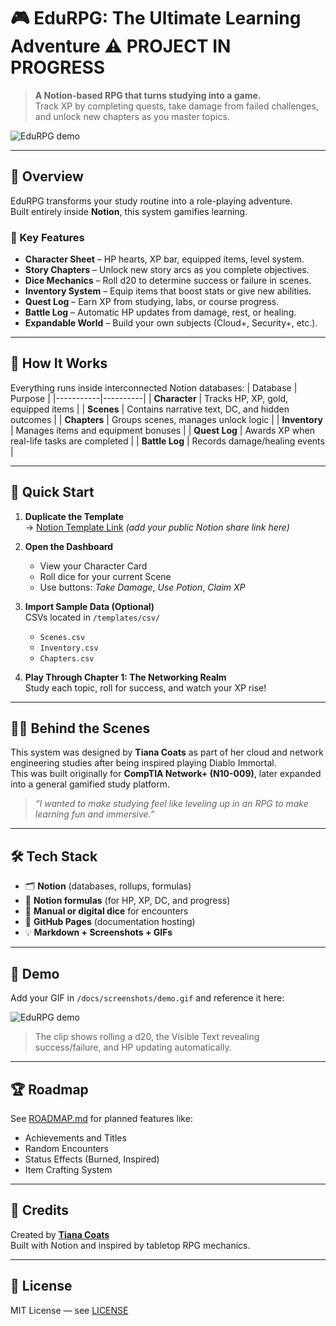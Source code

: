 # 🎮 EduRPG: The Ultimate Learning Adventure ⚠️ PROJECT IN PROGRESS

> **A Notion-based RPG that turns studying into a game.**  
> Track XP by completing quests, take damage from failed challenges, and unlock new chapters as you master topics.

![EduRPG demo](docs/screenshots/rpgdemo.gif)

---

## 🌟 Overview

EduRPG transforms your study routine into a role-playing adventure.  
Built entirely inside **Notion**, this system gamifies learning. 

### 🧠 Key Features
- **Character Sheet** – HP hearts, XP bar, equipped items, level system.  
- **Story Chapters** – Unlock new story arcs as you complete objectives.  
- **Dice Mechanics** – Roll d20 to determine success or failure in scenes.  
- **Inventory System** – Equip items that boost stats or give new abilities.  
- **Quest Log** – Earn XP from studying, labs, or course progress.  
- **Battle Log** – Automatic HP updates from damage, rest, or healing.  
- **Expandable World** – Build your own subjects (Cloud+, Security+, etc.).  

---

## 🧩 How It Works

Everything runs inside interconnected Notion databases:
| Database | Purpose |
|-----------|----------|
| **Character** | Tracks HP, XP, gold, equipped items |
| **Scenes** | Contains narrative text, DC, and hidden outcomes |
| **Chapters** | Groups scenes, manages unlock logic |
| **Inventory** | Manages items and equipment bonuses |
| **Quest Log** | Awards XP when real-life tasks are completed |
| **Battle Log** | Records damage/healing events |

---

## 🚀 Quick Start

1. **Duplicate the Template**  
   → [Notion Template Link](#) *(add your public Notion share link here)*

2. **Open the Dashboard**  
   - View your Character Card  
   - Roll dice for your current Scene  
   - Use buttons: *Take Damage*, *Use Potion*, *Claim XP*

3. **Import Sample Data (Optional)**  
   CSVs located in `/templates/csv/`  
   - `Scenes.csv`  
   - `Inventory.csv`  
   - `Chapters.csv`

4. **Play Through Chapter 1: The Networking Realm**  
   Study each topic, roll for success, and watch your XP rise!

---

## 🧙‍♀️ Behind the Scenes

This system was designed by **Tiana Coats** as part of her cloud and network engineering studies after being inspired playing Diablo Immortal.  
This was built originally for **CompTIA Network+ (N10-009)**, later expanded into a general gamified study platform.

> *“I wanted to make studying feel like leveling up in an RPG to make learning fun and immersive.”*

---

## 🛠️ Tech Stack
- 🗂️ **Notion** (databases, rollups, formulas)
- 🧮 **Notion formulas** (for HP, XP, DC, and progress)
- 🎲 **Manual or digital dice** for encounters
- 🧰 **GitHub Pages** (documentation hosting)
- 💡 **Markdown + Screenshots + GIFs**

---

## 🎥 Demo

Add your GIF in `/docs/screenshots/demo.gif` and reference it here:

![EduRPG demo](docs/screenshots/demo.gif)

> The clip shows rolling a d20, the Visible Text revealing success/failure, and HP updating automatically.

---

## 🏆 Roadmap
See [ROADMAP.md](ROADMAP.md) for planned features like:
- Achievements and Titles
- Random Encounters
- Status Effects (Burned, Inspired)
- Item Crafting System

---

## 🙌 Credits
Created by [**Tiana Coats**](https://www.linkedin.com/in/tiana-coats-78618725a/)  
Built with Notion and inspired by tabletop RPG mechanics.  

---

## 📜 License
MIT License — see [LICENSE](LICENSE)
